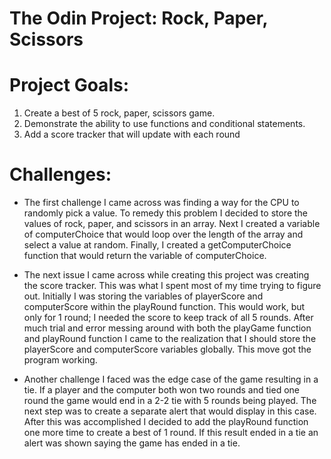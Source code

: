 # The Odin Project: Rock, Paper, Scissors

# Project Goals:
1. Create a best of 5 rock, paper, scissors game.
2. Demonstrate the ability to use functions and conditional statements.
3. Add a score tracker that will update with each round

# Challenges:
- The first challenge I came across was finding a way for the CPU to randomly pick a value. To remedy this problem I decided to store the values of rock, paper, and scissors in an array. Next I created a variable of computerChoice that would loop over the length of the array and select a value at random. Finally, I created a getComputerChoice function that would return the variable of computerChoice. 

- The next issue I came across while creating this project was creating the score tracker. This was what I spent most of my time trying to figure out. Initially I was storing the variables of playerScore and computerScore within the playRound function. This would work, but only for 1 round; I needed the score to keep track of all 5 rounds. After much trial and error messing around with both the playGame function and playRound function I came to the realization that I should store the playerScore and computerScore variables globally. This move got the program working.

- Another challenge I faced was the edge case of the game resulting in a tie. If a player and the computer both won two rounds and tied one round the game would end in a 2-2 tie with 5 rounds being played. The next step was to create a separate alert that would display in this case. After this was accomplished I decided to add the playRound function one more time to create a best of 1 round. If this result ended in a tie an alert was shown saying the game has ended in a tie. 